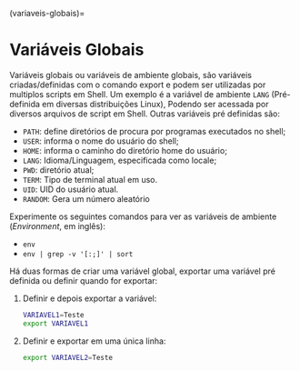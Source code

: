 (variaveis-globais)=
        
# Variáveis Globais

Variáveis globais ou variáveis de ambiente globais, são variáveis criadas/definidas com o comando export e
podem ser utilizadas por multiplos scripts em Shell. Um exemplo é a variável de ambiente `LANG` (Pré-
definida em diversas distribuições Linux), Podendo ser acessada por diversos arquivos de script em Shell.
Outras variáveis pré definidas são:

- `PATH`: define diretórios de procura por programas executados no shell;
- `USER`: informa o nome do usuário do shell;
- `HOME`: informa o caminho do diretório home do usuário;
- `LANG`: Idioma/Linguagem, especificada como locale;
- `PWD`: diretório atual;
- `TERM`: Tipo de terminal atual em uso.
- `UID`: UID do usuário atual.
- `RANDOM`: Gera um número aleatório

Experimente os seguintes comandos para ver as variáveis de ambiente (*Environment*, em inglês):
- `env`
- `env | grep -v '[:;]' | sort`

Há duas formas de criar uma variável global, exportar uma variável pré definida ou definir quando for exportar:

1. Definir e depois exportar a variável:
   ```bash
   VARIAVEL1=Teste
   export VARIAVEL1
   ```
2. Definir e exportar em uma única linha:
   ```bash
   export VARIAVEL2=Teste
   ```

